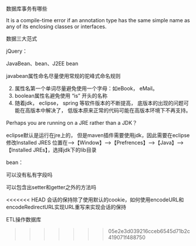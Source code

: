 数据库事务有哪些


It is a compile-time error if an annotation type has the same simple name as any of its enclosing classes or interfaces.

 数据三大范式

jQuery：

JavaBean、bean、J2EE bean

javabean属性命名尽量使用常规的驼峰式命名规则

2. 属性名第一个单词尽量避免使用一个字母：如eBook， eMail。
3. boolean属性名避免使用 “is” 开头的名称
4. 随着jdk， eclipse， spring 等软件版本的不断提高， 底版本的出现的问题可能在高版本中解决了， 低版本原来正常的代码可能在高版本环境下不再支持。

Perhaps you are running on a JRE rather than a JDK？

eclipse默认是运行在jre上的，
但是maven插件需要使用jdk，因此需要在eclipse修改Installed JRES
位置在-->【Window】-->【Prefrences】-->【Java】-->【Installed JREs】，选择jdk下的lib目录

bean：

可以没有私有字段吗

可以包含出setter和getter之外的方法吗

<<<<<<< HEAD
会话的保持除了使用默认的cookie，如何使用encodeURL和encodeRedirectURL实现URL重写来实现会话的保持

ETL操作数据库

>>>>>>> 05e2e3d039216cceb6545d71b2c419071f488750
